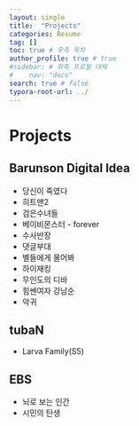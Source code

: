 ```yaml
---
layout: single
title:  "Projects"
categories: Resume
tag: []
toc: true # 우측 목차
author_profile: true # true
#sidebar: # 좌측 프로필 대체
#    nav: "docs"
search: true # false
typora-root-url: ../
---
```




# Projects

## Barunson Digital Idea

- 당신이 죽였다
- 히트맨2
- 검은수녀들
- 베이비몬스터 - forever
- 수사반장
- 댓글부대
- 별들에게 물어봐
- 하이재킹
- 무인도의 디바
- 힘쎈여자 강남순
- 악귀





## tubaN

- Larva Family(S5) 





## EBS

- 뇌로 보는 인간
- 시민의 탄생